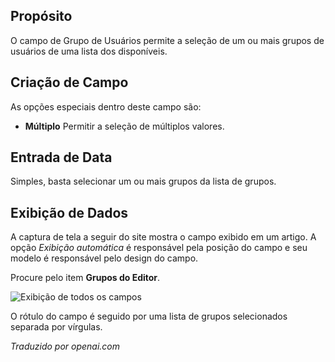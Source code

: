 <!-- Filename: J3.x:Adding_custom_fields/Usergroup_Field / Display title: Campo de Grupo de Usuários -->

## Propósito

O campo de Grupo de Usuários permite a seleção de um ou mais grupos de usuários de uma lista dos disponíveis.


## Criação de Campo

As opções especiais dentro deste campo são:

- **Múltiplo** Permitir a seleção de múltiplos valores.

## Entrada de Data

Simples, basta selecionar um ou mais grupos da lista de grupos.


## Exibição de Dados

A captura de tela a seguir do site mostra o campo exibido em um artigo. A opção *Exibição automática* é responsável pela posição do campo e seu modelo é responsável pelo design do campo.

Procure pelo item **Grupos do Editor**.

![Exibição de todos os campos](../../../en/images/fields/fields-display.png "Exibição de Campos")

O rótulo do campo é seguido por uma lista de grupos selecionados separada por vírgulas.

*Traduzido por openai.com*


